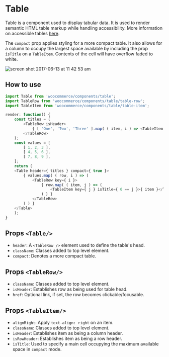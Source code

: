 # Table

Table is a component used to display tabular data. It is used to render semantic HTML table markup while handling accessibility. More information on accessible tables [here](http://webaim.org/techniques/tables/data).

The `compact` prop applies styling for a more compact table. It also allows for a column to occupy the largest space available by including the prop `isTitle` on a `TableItem`. Contents of the cell will have overflow faded to white.

![screen shot 2017-06-13 at 11 42 53 am](https://user-images.githubusercontent.com/1922453/27059946-c1ff77f6-502d-11e7-9af5-aaecd09bb335.png)

## How to use

```js
import Table from 'woocommerce/components/table';
import TableRow from 'woocommerce/components/table/table-row';
import TableItem from 'woocommerce/components/table/table-item';

render: function() {
	const titles = (
		<TableRow isHeader>
			{ [ 'One', 'Two', 'Three' ].map( ( item, i ) => <TableItem isHeader key={ i } isTitle={ 0 === i }>{ item }</TableItem> ) }
		</TableRow>
	);
	const values = [
		[ 1, 2, 3 ],
		[ 4, 5, 6 ],
		[ 7, 8, 9 ],
	];
	return (
	<Table header={ titles } compact={ true }>
		{ values.map( ( row, i ) => (
			<TableRow key={ i }>
				{ row.map( ( item, j ) => (
					<TableItem key={ j } isTitle={ 0 == j }>{ item }</TableItem>
				) ) }
			</TableRow>
		) ) }
	</Table>
	);
}
```

## Props `<Table/>`

- `header`: A `<TableRow />` element used to define the table's head.
- `className`: Classes added to top level element.
- `compact`: Denotes a more compact table.

## Props `<TableRow/>`

- `className`: Classes added to top level element.
- `isHeader`: Establishes row as being used for table head.
- `href`: Optional link, if set, the row becomes clickable/focusable.

## Props `<TableItem/>`

- `alignRight`: Apply `text-align: right` on an item.
- `className`: Classes added to top level element.
- `isHeader`: Establishes item as being a column header.
- `isRowHeader`: Establishes item as being a row header.
- `isTitle`: Used to specify a main cell occupying the maximum available space in `compact` mode.
